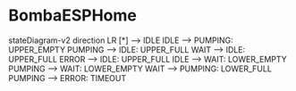 # BombaESPHome

stateDiagram-v2
  direction LR
  [*] --> IDLE
  IDLE --> PUMPING: UPPER_EMPTY
  PUMPING --> IDLE: UPPER_FULL
  WAIT --> IDLE: UPPER_FULL
  ERROR --> IDLE: UPPER_FULL
  IDLE --> WAIT: LOWER_EMPTY
  PUMPING --> WAIT: LOWER_EMPTY
  WAIT --> PUMPING: LOWER_FULL
  PUMPING --> ERROR: TIMEOUT
